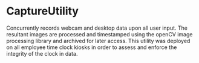 # CaptureUtility 
Concurrently records webcam and desktop data upon all user input. The resultant images are processed and timestamped using the openCV image processing library and archived for later access.  This utility was deployed on all employee time clock kiosks in order to assess and enforce the integrity of the clock in data. 
